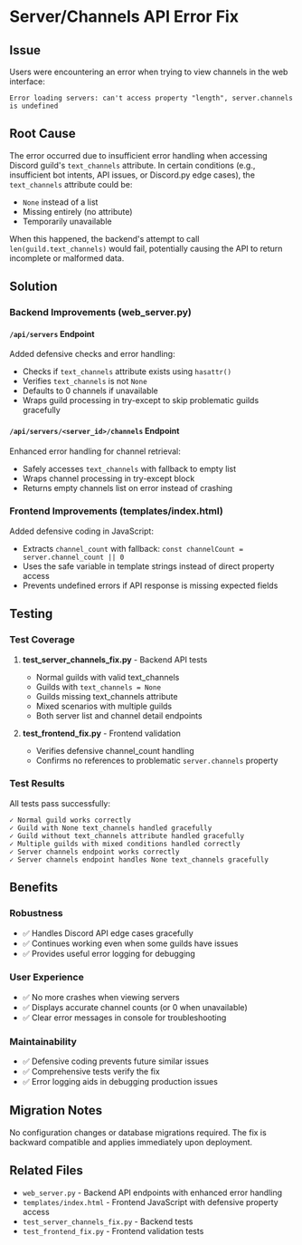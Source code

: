 # Server/Channels API Error Fix

## Issue
Users were encountering an error when trying to view channels in the web interface:
```
Error loading servers: can't access property "length", server.channels is undefined
```

## Root Cause
The error occurred due to insufficient error handling when accessing Discord guild's `text_channels` attribute. In certain conditions (e.g., insufficient bot intents, API issues, or Discord.py edge cases), the `text_channels` attribute could be:
- `None` instead of a list
- Missing entirely (no attribute)
- Temporarily unavailable

When this happened, the backend's attempt to call `len(guild.text_channels)` would fail, potentially causing the API to return incomplete or malformed data.

## Solution

### Backend Improvements (web_server.py)

#### `/api/servers` Endpoint
Added defensive checks and error handling:
- Checks if `text_channels` attribute exists using `hasattr()`
- Verifies `text_channels` is not `None`
- Defaults to 0 channels if unavailable
- Wraps guild processing in try-except to skip problematic guilds gracefully

#### `/api/servers/<server_id>/channels` Endpoint
Enhanced error handling for channel retrieval:
- Safely accesses `text_channels` with fallback to empty list
- Wraps channel processing in try-except block
- Returns empty channels list on error instead of crashing

### Frontend Improvements (templates/index.html)

Added defensive coding in JavaScript:
- Extracts `channel_count` with fallback: `const channelCount = server.channel_count || 0`
- Uses the safe variable in template strings instead of direct property access
- Prevents undefined errors if API response is missing expected fields

## Testing

### Test Coverage
1. **test_server_channels_fix.py** - Backend API tests
   - Normal guilds with valid text_channels
   - Guilds with `text_channels = None`
   - Guilds missing text_channels attribute
   - Mixed scenarios with multiple guilds
   - Both server list and channel detail endpoints

2. **test_frontend_fix.py** - Frontend validation
   - Verifies defensive channel_count handling
   - Confirms no references to problematic `server.channels` property

### Test Results
All tests pass successfully:
```
✓ Normal guild works correctly
✓ Guild with None text_channels handled gracefully
✓ Guild without text_channels attribute handled gracefully
✓ Multiple guilds with mixed conditions handled correctly
✓ Server channels endpoint works correctly
✓ Server channels endpoint handles None text_channels gracefully
```

## Benefits

### Robustness
- ✅ Handles Discord API edge cases gracefully
- ✅ Continues working even when some guilds have issues
- ✅ Provides useful error logging for debugging

### User Experience
- ✅ No more crashes when viewing servers
- ✅ Displays accurate channel counts (or 0 when unavailable)
- ✅ Clear error messages in console for troubleshooting

### Maintainability
- ✅ Defensive coding prevents future similar issues
- ✅ Comprehensive tests verify the fix
- ✅ Error logging aids in debugging production issues

## Migration Notes
No configuration changes or database migrations required. The fix is backward compatible and applies immediately upon deployment.

## Related Files
- `web_server.py` - Backend API endpoints with enhanced error handling
- `templates/index.html` - Frontend JavaScript with defensive property access
- `test_server_channels_fix.py` - Backend tests
- `test_frontend_fix.py` - Frontend validation tests
